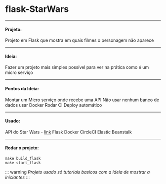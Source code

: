 # flask-StarWars
___
#### Projeto:

Projeto em Flask que mostra em quais filmes o personagem não aparece 

___

#### Ideia:

Fazer um projeto mais simples possível para ver na prática como é um micro serviço
___

#### Pontos da Ideia:

Montar um Micro serviço onde recebe uma API
Não usar nenhum banco de dados
usar Docker
Rodar CI 
Deploy automático

___

#### Usado:

API do Star Wars - [link](https://swapi.co/)
Flask 
Docker
CircleCI
Elastic Beanstalk

___

#### Rodar o projeto:

```
make build_flask
make start_flask
```


::: warning
*Projeto usado só tutoriais basicos com a ideia de mostrar a iniciantes*
:::
